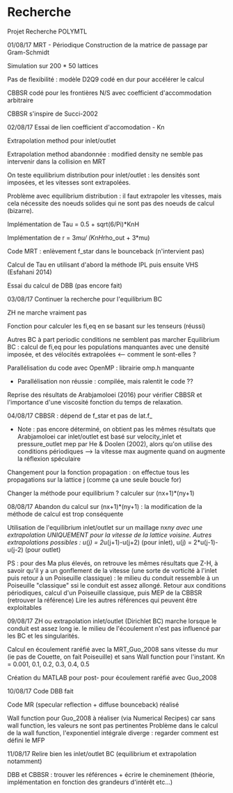 # Recherche
Projet Recherche POLYMTL

01/08/17
MRT - Périodique
Construction de la matrice de passage par Gram-Schmidt

Simulation sur 200 * 50 lattices

Pas de flexibilité : modèle D2Q9 codé en dur pour accélérer le calcul

CBBSR codé pour les frontières N/S avec coefficient d'accommodation arbitraire

CBBSR s'inspire de Succi-2002


02/08/17
Essai de lien coefficient d'accomodation - Kn

Extrapolation method pour inlet/outlet

Extrapolation method abandonnée : modified density ne semble pas intervenir dans la collision en MRT

On teste equilibrium distribution pour inlet/outlet : les densités sont imposées, et les vitesses sont extrapolées.

Problème avec equilibrium distribution : il faut extrapoler les vitesses, mais cela nécessite des noeuds solides qui ne sont pas des noeuds de calcul (bizarre).

Implémentation de Tau = 0.5 + sqrt(6/Pi)*KnH

Implémentation de r = 3*mu/ (KnH*rho_out + 3*mu)

Code MRT : enlèvement f_star dans le bounceback (n'intervient pas)

Calcul de Tau en utilisant d'abord la méthode IPL puis ensuite VHS (Esfahani 2014)

Essai du calcul de DBB (pas encore fait)

03/08/17
Continuer la recherche pour l'equilibrium BC

ZH ne marche vraiment pas

Fonction pour calculer les fi,eq en se basant sur les tenseurs (réussi)

Autres BC à part periodic conditions ne semblent pas marcher
Equilibrium BC : calcul de fi,eq pour les populations manquantes avec une densité imposée, et des vélocités extrapolées <-- comment le sont-elles ?

Parallélisation du code avec OpenMP : librairie omp.h manquante
   - Parallélisation non réussie : compilée, mais ralentit le code ??
  
Reprise des résultats de Arabjamoloei (2016) pour vérifier CBBSR et l'importance d'une viscosité fonction du temps de relaxation.
   
04/08/17
CBBSR : dépend de f_star et pas de lat.f_
   - Note : pas encore déterminé, on obtient pas les mêmes résultats que Arabjamoloei car inlet/outlet est basé sur velocity_inlet et pressure_outlet mep par He & Doolen (2002), alors qu'on utilise des conditions périodiques --> la vitesse max augmente quand on augmente la réflexion spéculaire

Changement pour la fonction propagation : on effectue tous les propagations sur la lattice j (comme ça une seule boucle for)

Changer la méthode pour equilibrium ? calculer sur (nx+1)*(ny+1)

08/08/17
Abandon du calcul sur (nx+1)*(ny+1) : la modification de la méthode de calcul est trop conséquente

Utilisation de l'equilibrium inlet/outlet sur un maillage nx*ny avec une extrapolation UNIQUEMENT pour la vitesse de la lattice voisine.
Autres extrapolations possibles : u(j) = 2*u(j+1)-u(j+2) (pour inlet), u(j) = 2*u(j-1)-u(j-2) (pour outlet)

PS : pour des Ma plus élevés, on retrouve les mêmes résultats que Z-H, à savoir qu'il y a un gonflement de la vitesse (une sorte de vorticité à l'inlet puis retour à un Poiseuille classique) : le milieu du conduit ressemble à un Poiseuille "classique" ssi le conduit est assez allongé.
Retour aux conditions périodiques, calcul d'un Poiseuille classique, puis MEP de la CBBSR (retrouver la référence)
Lire les autres références qui peuvent être exploitables

09/08/17
ZH ou extrapolation inlet/outlet (Dirichlet BC) marche lorsque le conduit est assez long ie. le milieu de l'écoulement n'est pas influencé par les BC et les singularités.

Calcul en écoulement raréfié avec la MRT_Guo_2008 sans vitesse du mur (ie pas de Couette, on fait Poiseuille) et sans Wall function pour l'instant.
Kn = 0.001, 0.1, 0.2, 0.3, 0.4, 0.5

Création du MATLAB pour post- pour écoulement raréfié avec Guo_2008

10/08/17
Code DBB fait

Code MR (specular reflection + diffuse bounceback) réalisé

Wall function pour Guo_2008 à réaliser (via Numerical Recipes) car sans wall function, les valeurs ne sont pas pertinentes
Problème dans le calcul de la wall function, l'exponentiel intégrale diverge : regarder comment est défini le MFP

11/08/17
Relire bien les inlet/outlet BC (equilibrium et extrapolation notamment)

DBB et CBBSR : trouver les références + écrire le cheminement (théorie, implémentation en fonction des grandeurs d'intérêt etc...)

